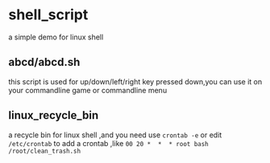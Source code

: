 # shell_script
 a simple demo for linux shell

## abcd/abcd.sh
this script is used for up/down/left/right key pressed down,you can use it on your commandline game or commandline menu

## linux_recycle_bin
a recycle bin for linux shell ,and you need use `crontab -e` or edit `/etc/crontab` to add a crontab ,like `00 20 *  *  * root bash /root/clean_trash.sh`